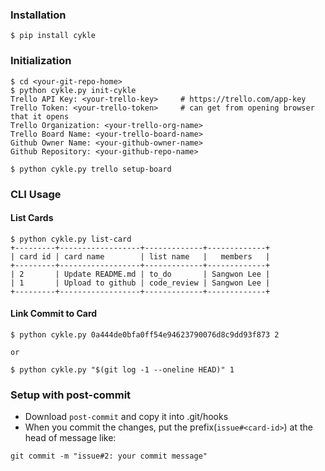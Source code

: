 ### Installation
```
$ pip install cykle
```

### Initialization
```
$ cd <your-git-repo-home>
$ python cykle.py init-cykle
Trello API Key: <your-trello-key>     # https://trello.com/app-key
Trello Token: <your-trello-token>     # can get from opening browser that it opens
Trello Organization: <your-trello-org-name>
Trello Board Name: <your-trello-board-name>
Github Owner Name: <your-github-owner-name>
Github Repository: <your-github-repo-name>

$ python cykle.py trello setup-board
```

### CLI Usage
#### List Cards
```
$ python cykle.py list-card
+---------+------------------+-------------+-------------+
| card id | card name        | list name   |   members   |
+---------+------------------+-------------+-------------+
| 2       | Update README.md | to_do       | Sangwon Lee |
| 1       | Upload to github | code_review | Sangwon Lee |
+---------+------------------+-------------+-------------+
```

#### Link Commit to Card
```
$ python cykle.py 0a444de0bfa0ff54e94623790076d8c9dd93f873 2

or

$ python cykle.py "$(git log -1 --oneline HEAD)" 1
```

### Setup with post-commit
- Download `post-commit` and copy it into .git/hooks
- When you commit the changes, put the prefix(`issue#<card-id>`) at the head of message like:
```
git commit -m "issue#2: your commit message"
```